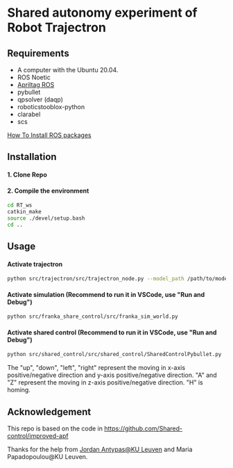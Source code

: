 # Shared autonomy experiment of Robot Trajectron

## Requirements

-   A computer with the Ubuntu 20.04.
-   ROS Noetic
-   [Apriltag ROS](https://github.com/AprilRobotics/apriltag_ros)
-   pybullet
-   qpsolver (daqp)
-   roboticstooblox-python
-   clarabel
-   scs

[How To Install ROS packages](https://industrial-training-master.readthedocs.io/en/melodic/_source/session1/Installing-Existing-Packages.html)

## Installation

#### 1. Clone Repo 

#### 2. Compile the environment

```bash
cd RT_ws
catkin_make
source ./devel/setup.bash
cd ..
```

## Usage
#### Activate trajectron

``` bash
python src/trajectron/src/trajectron_node.py --model_path /path/to/model
```

#### Activate simulation (Recommend to run it in VSCode, use "Run and Debug")

``` bash
python src/franka_share_control/src/franka_sim_world.py 
```

#### Activate shared control (Recommend to run it in VSCode, use "Run and Debug")

``` bash
python src/shared_control/src/shared_control/SharedControlPybullet.py
```

The "up", "down", "left", "right" represent the moving in x-axis positive/negative direction and y-axis positive/negative direction. "A" and "Z" represent the moving in z-axis positive/negative direction. "H" is homing. 

## Acknowledgement

This repo is based on the code in https://github.com/Shared-control/improved-apf

Thanks for the help from [Jordan Antypas@KU Leuven](https://github.com/jadipas) and Maria Papadopoulou@KU Leuven.
